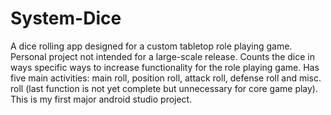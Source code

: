 # System-Dice
A dice rolling app designed for a custom tabletop role playing game. 
Personal project not intended for a large-scale release. Counts the dice in ways specific ways to increase functionality for the role playing game. Has five main activities: main roll, position roll, attack roll, defense roll and misc. roll (last function is not yet complete but unnecessary for core game play). This is my first major android studio project. 
